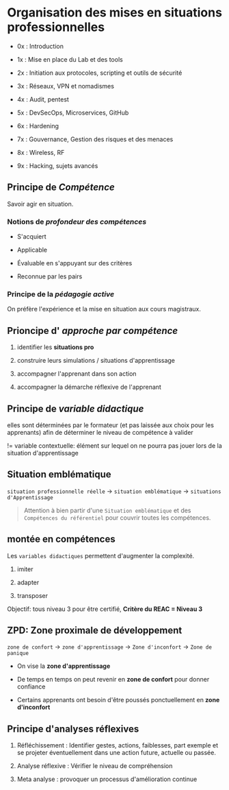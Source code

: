 # Organisation des mises en situations professionnelles

* 0x : Introduction

* 1x : Mise en place du Lab et des tools

* 2x : Initiation aux protocoles, scripting et outils de sécurité

* 3x : Réseaux, VPN et nomadismes

* 4x : Audit, pentest

* 5x : DevSecOps, Microservices, GitHub

* 6x : Hardening

* 7x : Gouvernance, Gestion des risques et des menaces

* 8x : Wireless, RF

* 9x : Hacking, sujets avancés


## Principe de *Compétence*

Savoir agir en situation.

### Notions de *profondeur des compétences*

* S'acquiert

* Applicable

* Évaluable en s'appuyant sur des critères

* Reconnue par les pairs

### Principe de la *pédagogie active*

On préfère l'expérience et la mise en situation aux cours magistraux.

## Prioncipe d' *approche par compétence*

1. identifier les **situations pro**

2. construire leurs simulations / situations d'apprentissage

3. accompagner l'apprenant dans son action

4. accompagner la démarche réflexive de l'apprenant


## Principe de *variable didactique*

elles sont déterminées par le formateur (et pas laissée aux choix pour les apprenants) afin de déterminer le niveau de compétence à valider

!= variable contextuelle: élément sur lequel on ne pourra pas jouer lors de la situation d'apprentissage

## Situation emblématique

`situation professionnelle réelle` -> `situation emblématique` -> `situations d'Apprentissage`

> Attention à bien partir d'une `Situation emblématique` et des `Compétences du référentiel` pour couvrir toutes les compétences.

## montée en compétences

Les `variables didactiques` permettent d'augmenter la complexité.

1. imiter

2. adapter

3. transposer

Objectif: tous niveau 3 pour être certifié, **Critère du REAC = Niveau 3**


## ZPD: Zone proximale de développement

`zone de confort` -> `zone d'apprentissage` -> `Zone d'inconfort` -> `Zone de panique`

* On vise la **zone d'apprentissage**

* De temps en temps on peut revenir en **zone de confort** pour donner confiance

* Certains apprenants ont besoin d'être poussés ponctuellement en **zone d'inconfort**


## Principe d'analyses réflexives

1. Réfléchissement : Identifier gestes, actions, faiblesses, part exemple et se projeter éventuellement dans une action future, actuelle ou passée.

2. Analyse réflexive : Vérifier le niveau de compréhension

3. Meta analyse : provoquer un processus d'amélioration continue 

